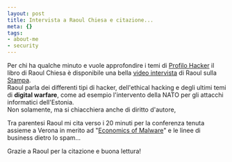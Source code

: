 ```yaml
--- 
layout: post
title: Intervista a Raoul Chiesa e citazione...
meta: {}
tags: 
- about-me
- security
---
```

Per chi ha qualche minuto e vuole approfondire i temi di [Profilo Hacker]() il libro di Raoul Chiesa è disponibile una bella [video intervista](http://www.lastampa.it/multimedia/multimedia.asp?IDmsezione=29&IDalbum=3820&tipo=VIDEO) di Raoul sulla [Stampa](http://www.lastampa.it/multimedia/multimedia.asp?IDmsezione=29&IDalbum=3820&tipo=VIDEO).  
Raoul parla dei differenti tipi di hacker, dell'ethical hacking e degli ultimi temi di **digital warfare**, come ad esempio l'intervento della NATO per gli attacchi informatici dell'Estonia.  
Non solamente, ma si chiacchiera anche di diritto d'autore, 
  
Tra parentesi Raoul mi cita verso i 20 minuti per la conferenza tenuta assieme a Verona in merito ad "[Economics of Malware](http://www.lastknight.com/2007/03/22/verona-domani-conferenza-dal-computer-crime-al-cyber-crime/)" e le linee di business dietro lo spam...  
  
Grazie a Raoul per la citazione e buona lettura! 
